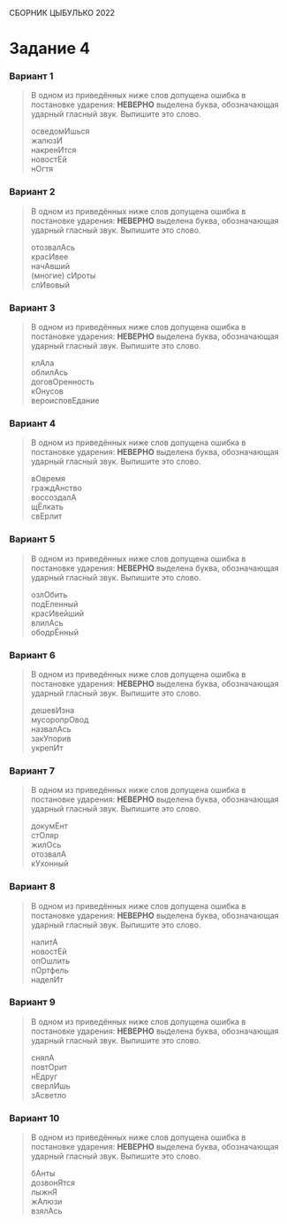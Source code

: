 <span class="space">СБОРНИК ЦЫБУЛЬКО 2022</span>

# Задание 4

### Вариант 1
> В одном из приведённых ниже слов допущена ошибка в постановке ударения: **НЕВЕРНО** выделена буква, обозначающая ударный гласный звук. Выпишите это слово.
> 
> осведомИшься<br>жалюзИ<br>накренИтся<br>новостЕй<br>нОгтя

### Вариант 2
> В одном из приведённых ниже слов допущена ошибка в постановке ударения: **НЕВЕРНО** выделена буква, обозначающая ударный гласный звук. Выпишите это слово.
> 
> отозвалАсь<br>красИвее<br>начАвший<br>(многие) сИроты<br>слИвовый

### Вариант 3
> В одном из приведённых ниже слов допущена ошибка в постановке ударения: **НЕВЕРНО** выделена буква, обозначающая ударный гласный звук. Выпишите это слово.
> 
> клАла<br>облилАсь<br>договОренность<br>кОнусов<br>вероисповЕдание

### Вариант 4
> В одном из приведённых ниже слов допущена ошибка в постановке ударения: **НЕВЕРНО** выделена буква, обозначающая ударный гласный звук. Выпишите это слово.
> 
> вОвремя<br>граждАнство<br>воссоздалА<br>щЁлкать<br>свЕрлит

### Вариант 5
> В одном из приведённых ниже слов допущена ошибка в постановке ударения: **НЕВЕРНО** выделена буква, обозначающая ударный гласный звук. Выпишите это слово.
> 
> озлОбить<br>подЕленный<br>красИвейший<br>влилАсь<br>ободрЁнный

### Вариант 6
> В одном из приведённых ниже слов допущена ошибка в постановке ударения: **НЕВЕРНО** выделена буква, обозначающая ударный гласный звук. Выпишите это слово.
> 
> дешевИзна<br>мусоропрОвод<br>назвалАсь<br>закУпорив<br>укрепИт

### Вариант 7
> В одном из приведённых ниже слов допущена ошибка в постановке ударения: **НЕВЕРНО** выделена буква, обозначающая ударный гласный звук. Выпишите это слово.
> 
> докумЕнт<br>стОляр<br>жилОсь<br>отозвалА<br>кУхонный

### Вариант 8
> В одном из приведённых ниже слов допущена ошибка в постановке ударения: **НЕВЕРНО** выделена буква, обозначающая ударный гласный звук. Выпишите это слово.
> 
> налитА<br>новостЕй<br>опОшлить<br>пОртфель<br>наделИт

### Вариант 9
> В одном из приведённых ниже слов допущена ошибка в постановке ударения: **НЕВЕРНО** выделена буква, обозначающая ударный гласный звук. Выпишите это слово.
> 
> снялА<br>повтОрит<br>нЕдруг<br>сверлИшь<br>зАсветло

### Вариант 10
> В одном из приведённых ниже слов допущена ошибка в постановке ударения: **НЕВЕРНО** выделена буква, обозначающая ударный гласный звук. Выпишите это слово.
> 
> бАнты<br>дозвонЯтся<br>лыжнЯ<br>жАлюзи<br>взялАсь

